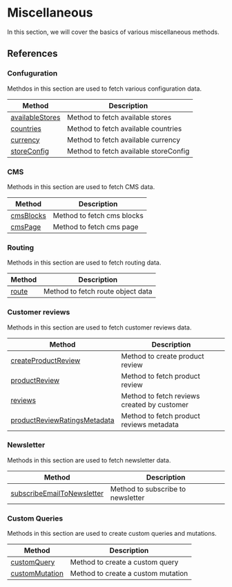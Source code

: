# Miscellaneous
In this section, we will cover the basics of various miscellaneous methods.

## References

### Confuguration
Methdos in this section are used to fetch various configuration data.

| Method                                                             | Description                      |
|--------------------------------------------------------------------|----------------------------------|
| [availableStores](../api/magento-sdk/availableStores) | Method to fetch available stores |
| [countries](../api/magento-sdk/countries)             | Method to fetch available countries |
| [currency](../api/magento-sdk/currency)               | Method to fetch available currency |
| [storeConfig](../api/magento-sdk/storeConfig)            | Method to fetch available storeConfig |

### CMS
Methods in this section are used to fetch CMS data.

| Method                                                             | Description                      |
|--------------------------------------------------------------------|----------------------------------|
| [cmsBlocks](../api/magento-sdk/cmsBlocks) | Method to fetch cms blocks |
| [cmsPage](../api/magento-sdk/cmsPage)             | Method to fetch cms page |

### Routing
Methods in this section are used to fetch routing data.

| Method                                       | Description                       |
|----------------------------------------------|-----------------------------------|
| [route](../api/magento-sdk/route) | Method to fetch route object data |

### Customer reviews
Methods in this section are used to fetch customer reviews data.

| Method                                                                                       | Description                                 |
|----------------------------------------------------------------------------------------------|---------------------------------------------|
| [createProductReview](../api/magento-sdk/createProductReview)                   | Method to create product review             |
| [productReview](../api/magento-sdk/productReview)                               | Method to fetch product review              |
| [reviews](../api/magento-sdk/reviews)                                     | Method to fetch reviews created by customer |
| [productReviewRatingsMetadata](../api/magento-sdk/productReviewRatingsMetadata) | Method to fetch product reviews metadata    |

### Newsletter
Methods in this section are used to fetch newsletter data.

| Method                                                                              | Description                              |
|-------------------------------------------------------------------------------------|------------------------------------------|
| [subscribeEmailToNewsletter](../api/magento-sdk/subscribeEmailToNewsletter) | Method to subscribe to newsletter          |

### Custom Queries
Methods in this section are used to create custom queries and mutations.

| Method                                                     | Description                        |
|------------------------------------------------------------|------------------------------------|
| [customQuery](../api/magento-sdk/customQuery) | Method to create a custom query    |
| [customMutation](../api/magento-sdk/customMutation) | Method to create a custom mutation |



